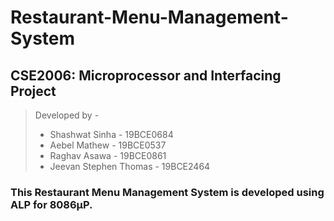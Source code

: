 # Restaurant-Menu-Management-System
## CSE2006: Microprocessor and Interfacing Project
> Developed by -
> - Shashwat Sinha          - 19BCE0684
> - Aebel Mathew            - 19BCE0537
> - Raghav Asawa            - 19BCE0861
> - Jeevan Stephen Thomas   - 19BCE2464

### This Restaurant Menu Management System is developed using ALP for 8086μP.
